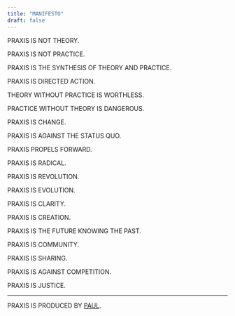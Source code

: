 ```yaml
---
title: "MANIFESTO"
draft: false
---
```


PRAXIS IS NOT THEORY.

PRAXIS IS NOT PRACTICE.

PRAXIS IS THE SYNTHESIS OF THEORY AND PRACTICE.

PRAXIS IS DIRECTED ACTION.

THEORY WITHOUT PRACTICE IS WORTHLESS.

PRACTICE WITHOUT THEORY IS DANGEROUS.

PRAXIS IS CHANGE.

PRAXIS IS AGAINST THE STATUS QUO.

PRAXIS PROPELS FORWARD.

PRAXIS IS RADICAL.

PRAXIS IS REVOLUTION.

PRAXIS IS EVOLUTION.

PRAXIS IS CLARITY.

PRAXIS IS CREATION.

PRAXIS IS THE FUTURE KNOWING THE PAST.

PRAXIS IS COMMUNITY.

PRAXIS IS SHARING.

PRAXIS IS AGAINST COMPETITION.

PRAXIS IS JUSTICE.

---

PRAXIS IS PRODUCED BY [PAUL](https://paulj.tk).
